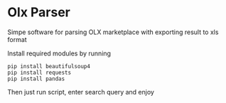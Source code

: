 # Olx Parser
Simpe software for parsing OLX marketplace with exporting result to xls format  

Install required modules by running
```
pip install beautifulsoup4
pip install requests
pip install pandas
```
Then just run script, enter search query and enjoy
